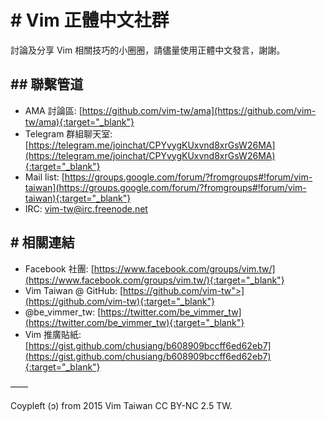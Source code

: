 ---
---

# \# Vim 正體中文社群

討論及分享 Vim 相關技巧的小圈圈，請儘量使用正體中文發言，謝謝。

## \#\# 聯繫管道

- AMA 討論區: [https://github.com/vim-tw/ama](https://github.com/vim-tw/ama){:target="_blank"}
- Telegram 群組聊天室: [https://telegram.me/joinchat/CPYvygKUxvnd8xrGsW26MA](https://telegram.me/joinchat/CPYvygKUxvnd8xrGsW26MA){:target="_blank"}
- Mail list: [https://groups.google.com/forum/?fromgroups#!forum/vim-taiwan](https://groups.google.com/forum/?fromgroups#!forum/vim-taiwan){:target="_blank"}
- IRC: vim-tw@irc.freenode.net

## \# 相關連結

- Facebook 社團: [https://www.facebook.com/groups/vim.tw/](https://www.facebook.com/groups/vim.tw/){:target="_blank"}
- Vim Taiwan @ GitHub: [https://github.com/vim-tw">](https://github.com/vim-tw){:target="_blank"}
- @be&#95;vimmer&#95;tw: [https://twitter.com/be_vimmer_tw](https://twitter.com/be_vimmer_tw){:target="_blank"}
- Vim 推廣貼紙: [https://gist.github.com/chusiang/b608909bccff6ed62eb7](https://gist.github.com/chusiang/b608909bccff6ed62eb7){:target="_blank"}

<p class="Divider">&ndash;&ndash;&ndash;&ndash;</p>
Coypleft (ɔ) from 2015 Vim Taiwan CC BY-NC 2.5 TW.

